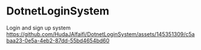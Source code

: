 # DotnetLoginSystem
Login and sign up system 
https://github.com/HudaJAlfaifi/DotnetLoginSystem/assets/145351309/c5abaa23-0e5a-4eb2-87dd-55bd4654bd60
